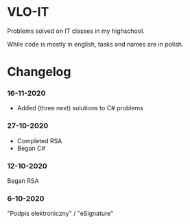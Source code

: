 # VLO-IT

Problems solved on IT classes in my highschool.

While code is mostly in english, tasks and names are in polish.


# Changelog

### 16-11-2020
- Added (three next) solutions to C# problems 

### 27-10-2020
- Completed RSA
- Began C#

### 12-10-2020
Began RSA 


### 6-10-2020 
"Podpis elektroniczny" / "eSignature"
